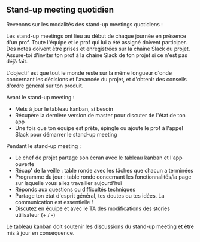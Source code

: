 ## Stand-up meeting quotidien

Revenons sur les modalités des stand-up meetings quotidiens :

Les stand-up meetings ont lieu au début de chaque journée en présence d'un prof. Toute l'équipe et le prof qui lui a été assigné doivent participer. Des notes doivent être prises et enregistrées sur la chaîne Slack du projet. Assure-toi d'inviter ton prof à la chaîne Slack de ton projet si ce n'est pas déjà fait.

L'objectif est que tout le monde reste sur la même longueur d'onde concernant les décisions et l'avancée du projet, et d'obtenir des conseils d'ordre général sur ton produit.

Avant le stand-up meeting :
- Mets à jour le tableau kanban, si besoin
- Récupère la dernière version de master pour discuter de l'état de ton app
- Une fois que ton équipe est prête, épingle ou ajoute le prof à l'appel Slack pour démarrer le stand-up meeting

Pendant le stand-up meeting :
- Le chef de projet partage son écran avec le tableau kanban et l'app ouverte
- Récap' de la veille : table ronde avec les tâches que chacun a terminées
- Programme du jour : table ronde concernant les fonctionnalités/la page sur laquelle vous allez travailler aujourd'hui
- Réponds aux questions ou difficultés techniques
- Partage ton état d'esprit général, tes doutes ou tes idées. La communication est essentielle !
- Discutez en équipe et avec le TA des modifications des stories utilisateur (+ / -)

Le tableau kanban doit soutenir les discussions du stand-up meeting et être mis à jour en conséquence.
